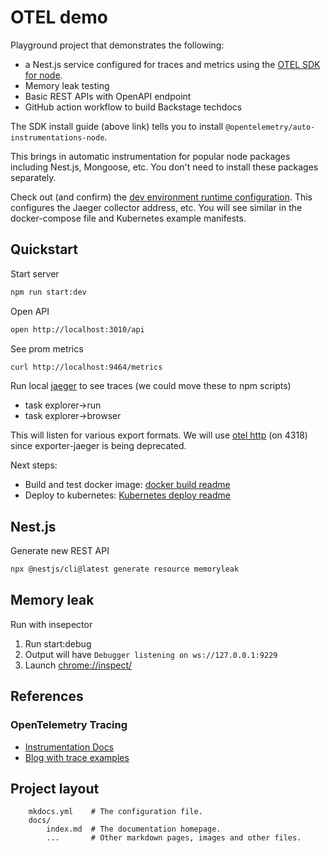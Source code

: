 # OTEL demo

Playground project that demonstrates the following:

- a Nest.js service configured for traces and metrics using the [OTEL SDK for node](https://www.npmjs.com/package/@opentelemetry/sdk-node).
- Memory leak testing
- Basic REST APIs with OpenAPI endpoint
- GitHub action workflow to build Backstage techdocs

The SDK install guide (above link) tells you to install `@opentelemetry/auto-instrumentations-node`.

This brings in automatic instrumentation for popular node packages including Nest.js, Mongoose, etc. You don't need to install these packages separately.

Check out (and confirm) the [dev environment runtime configuration](./.env). This configures the Jaeger collector address, etc. You will see similar in the docker-compose file and Kubernetes example manifests.

## Quickstart

Start server

```bash
npm run start:dev
```

Open API

```bash
open http://localhost:3010/api
```

See prom metrics

```bash
curl http://localhost:9464/metrics
```

Run local [jaeger](https://www.jaegertracing.io/docs/1.47/getting-started/) to see traces (we could move these to npm scripts)

- task explorer->run
- task explorer->browser

This will listen for various export formats. We will use [otel http](https://www.npmjs.com/package/@opentelemetry/exporter-trace-otlp-http) (on 4318) since exporter-jaeger is being deprecated.

Next steps:

- Build and test docker image: [docker build readme](./docker/README.md)
- Deploy to kubernetes: [Kubernetes deploy readme](./kubernetes/otel-hello/README.md)

## Nest.js

Generate new REST API

```bash
npx @nestjs/cli@latest generate resource memoryleak
```

## Memory leak

Run with insepector

1. Run start:debug
1. Output will have `Debugger listening on ws://127.0.0.1:9229`
1. Launch [chrome://inspect/](chrome://inspect/)

## References

### OpenTelemetry Tracing

- [Instrumentation Docs](https://opentelemetry.io/docs/instrumentation/js/instrumentation/)
- [Blog with trace examples](https://uptrace.dev/opentelemetry/js-tracing.html#quickstart)

## Project layout

```text
    mkdocs.yml    # The configuration file.
    docs/
        index.md  # The documentation homepage.
        ...       # Other markdown pages, images and other files.
```
